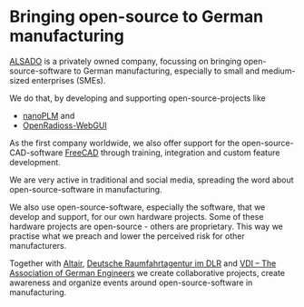 # Bringing open-source to German manufacturing

[ALSADO](https://www.alsado.de) is a privately owned company, focussing on bringing open-source-software to German manufacturing, especially to small and medium-sized enterprises (SMEs).

We do that, by developing and supporting open-source-projects like 
- [nanoPLM](https://github.com/alekssadowski95/nanoPLM) and
- [OpenRadioss-WebGUI](https://github.com/alekssadowski95/OpenRadioss-WebGUI)

As the first company worldwide, we also offer support for the open-source-CAD-software [FreeCAD](https://github.com/FreeCAD/FreeCAD) through training, integration and custom feature development.

We are very active in traditional and social media, spreading the word about open-source-software in manufacturing.

We also use open-source-software, especially the software, that we develop and support, for our own hardware projects. Some of these hardware projects are open-source - others are proprietary. This way we practise what we preach and lower the perceived risk for other manufacturers.

Together with [Altair](https://altair.com/), [Deutsche Raumfahrtagentur im DLR](https://www.dlr.de/de/ar) and [VDI – The Association of German Engineers](https://www.vdi.de/en/home) we create collaborative projects, create awareness and organize events around open-source-software in manufacturing.
